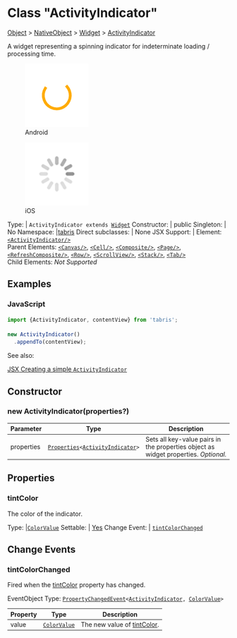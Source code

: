 ---
---
# Class "ActivityIndicator"

<a href="https://developer.mozilla.org/en-US/docs/Web/JavaScript/Reference/Global_Objects/Object" title="View &quot;Object&quot; on MDN">Object</a> > <a href="NativeObject.html" title="NativeObject Class Reference">NativeObject</a> > <a href="Widget.html" title="Widget Class Reference">Widget</a> > <a href="#" >ActivityIndicator</a>

A widget representing a spinning indicator for indeterminate loading / processing time.


<div class="tabris-image"><figure><div><img srcset="img/android/ActivityIndicator.png 2x" src="img/android/ActivityIndicator.png" alt="ActivityIndicator on Android"/></div><figcaption>Android</figcaption></figure><figure><div><img srcset="img/ios/ActivityIndicator.png 2x" src="img/ios/ActivityIndicator.png" alt="ActivityIndicator on iOS"/></div><figcaption>iOS</figcaption></figure></div>

Type: | <code style="white-space: nowrap">ActivityIndicator extends <a href="Widget.html" title="Widget Class Reference">Widget</a></code>
Constructor: | public
Singleton: | No
Namespace: |<a href="../modules.html#startup" >tabris</a>
Direct subclasses: | None
JSX Support: | Element: <code style="white-space: nowrap"><a href="#" >&lt;ActivityIndicator/&gt;</a></code><br/>Parent Elements: <code style="white-space: nowrap"><a href="Canvas.html" title="Canvas Class Reference">&lt;Canvas/&gt;</a></code>, <code style="white-space: nowrap"><a href="Cell.html" title="Cell Class Reference">&lt;Cell/&gt;</a></code>, <code style="white-space: nowrap"><a href="Composite.html" title="Composite Class Reference">&lt;Composite/&gt;</a></code>, <code style="white-space: nowrap"><a href="Page.html" title="Page Class Reference">&lt;Page/&gt;</a></code>, <code style="white-space: nowrap"><a href="RefreshComposite.html" title="RefreshComposite Class Reference">&lt;RefreshComposite/&gt;</a></code>, <code style="white-space: nowrap"><a href="Row.html" title="Row Class Reference">&lt;Row/&gt;</a></code>, <code style="white-space: nowrap"><a href="ScrollView.html" title="ScrollView Class Reference">&lt;ScrollView/&gt;</a></code>, <code style="white-space: nowrap"><a href="Stack.html" title="Stack Class Reference">&lt;Stack/&gt;</a></code>, <code style="white-space: nowrap"><a href="Tab.html" title="Tab Class Reference">&lt;Tab/&gt;</a></code><br/>Child Elements: *Not Supported*<br/>

## Examples
### JavaScript


```js
import {ActivityIndicator, contentView} from 'tabris';

new ActivityIndicator()
  .appendTo(contentView);
```


See also:
  
[<span class='language jsx'>JSX</span> Creating a simple `ActivityIndicator`](https://playground.tabris.com/?gitref=v3.5.0&snippet=activityindicator.jsx)

## Constructor

### new ActivityIndicator(properties?)

Parameter|Type|Description
-|-|-
properties | <code style="white-space: nowrap"><a href="../types.html#propertieswidget" title="Properties&lt;Widget&gt;">Properties</a>&lt;<a href="#" >ActivityIndicator</a>&gt;</code> | Sets all key-value pairs in the properties object as widget properties. *Optional.*

## Properties

### tintColor


The color of the indicator.

Type: |<code style="white-space: nowrap"><a href="../types.html#colorvalue" title="ColorValue Type Reference">ColorValue</a></code>
Settable: | <a href="../widget-basics.html#widget-properties" >Yes</a>
Change Event: | [`tintColorChanged`](#tintcolorchanged)





## Change Events

### tintColorChanged

Fired when the [tintColor](#tintcolor) property has changed.

EventObject Type: <code style="white-space: nowrap"><a href="../types.html#propertychangedeventtargettype-valuetype" title="PropertyChangedEvent&lt;TargetType, ValueType&gt;">PropertyChangedEvent</a>&lt;<a href="#" >ActivityIndicator</a>, <a href="../types.html#colorvalue" title="ColorValue Type Reference">ColorValue</a>&gt;</code>

Property|Type|Description
-|-|-
value | <code style="white-space: nowrap"><a href="../types.html#colorvalue" title="ColorValue Type Reference">ColorValue</a></code> | The new value of [tintColor](#tintcolor).

